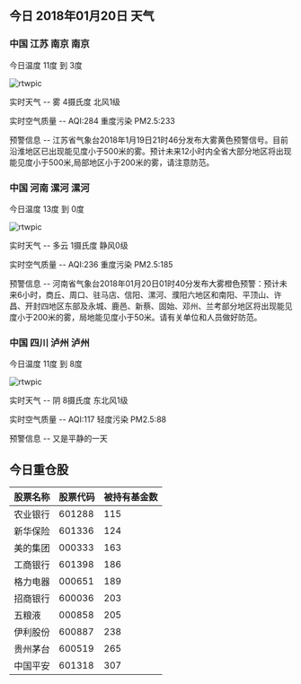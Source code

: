 ## 今日 2018年01月20日 天气
### 中国 江苏 南京 南京

今日温度 11度 到 3度

![rtwpic](http://app1.showapi.com/weather/icon/night/18.png)

实时天气 -- 雾 4摄氏度 北风1级

实时空气质量 -- AQI:284 重度污染 PM2.5:233

预警信息 -- 江苏省气象台2018年1月19日21时46分发布大雾黄色预警信号。目前沿淮地区已出现能见度小于500米的雾。预计未来12小时内全省大部分地区将出现能见度小于500米,局部地区小于200米的雾，请注意防范。
    
### 中国 河南 漯河 漯河

今日温度 13度 到 0度

![rtwpic](http://app1.showapi.com/weather/icon/night/01.png)

实时天气 -- 多云 1摄氏度 静风0级

实时空气质量 -- AQI:236 重度污染 PM2.5:185

预警信息 -- 河南省气象台2018年01月20日01时40分发布大雾橙色预警：预计未来6小时，商丘、周口、驻马店、信阳、漯河、濮阳六地区和南阳、平顶山、许昌、开封四地区东部及永城、鹿邑、新蔡、固始、邓州、兰考部分地区将出现能见度小于200米的雾，局地能见度小于50米。请有关单位和人员做好防范。
    
### 中国 四川 泸州 泸州

今日温度 11度 到 8度

![rtwpic](http://app1.showapi.com/weather/icon/night/02.png)

实时天气 -- 阴 8摄氏度 东北风1级

实时空气质量 -- AQI:117 轻度污染 PM2.5:88

预警信息 -- 又是平静的一天
    
## 今日重仓股 

|股票名称|股票代码|被持有基金数|
|---|---|---|
|农业银行|601288|115|
|新华保险|601336|124|
|美的集团|000333|163|
|工商银行|601398|186|
|格力电器|000651|189|
|招商银行|600036|203|
|五粮液|000858|205|
|伊利股份|600887|238|
|贵州茅台|600519|265|
|中国平安|601318|307|
